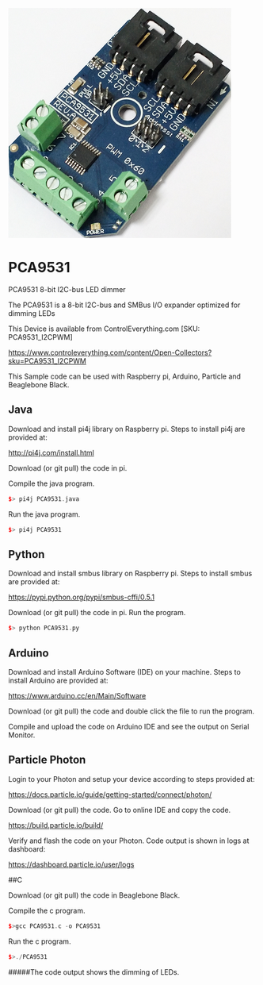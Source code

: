 [![PCA9531](PCA9531_I2CPWM.png)](https://www.controleverything.com/content/Open-Collectors?sku=PCA9531_I2CPWM)
# PCA9531
PCA9531 8-bit I2C-bus LED dimmer

The PCA9531 is a 8-bit I2C-bus and SMBus I/O expander optimized for dimming LEDs

This Device is available from ControlEverything.com [SKU: PCA9531_I2CPWM]

https://www.controleverything.com/content/Open-Collectors?sku=PCA9531_I2CPWM

This Sample code can be used with Raspberry pi, Arduino, Particle and Beaglebone Black.

## Java
Download and install pi4j library on Raspberry pi. Steps to install pi4j are provided at:

http://pi4j.com/install.html

Download (or git pull) the code in pi.

Compile the java program.
```cpp
$> pi4j PCA9531.java
```

Run the java program.
```cpp
$> pi4j PCA9531
```

## Python
Download and install smbus library on Raspberry pi. Steps to install smbus are provided at:

https://pypi.python.org/pypi/smbus-cffi/0.5.1

Download (or git pull) the code in pi. Run the program.

```cpp
$> python PCA9531.py
```

## Arduino
Download and install Arduino Software (IDE) on your machine. Steps to install Arduino are provided at:

https://www.arduino.cc/en/Main/Software

Download (or git pull) the code and double click the file to run the program.

Compile and upload the code on Arduino IDE and see the output on Serial Monitor.


## Particle Photon

Login to your Photon and setup your device according to steps provided at:

https://docs.particle.io/guide/getting-started/connect/photon/

Download (or git pull) the code. Go to online IDE and copy the code.

https://build.particle.io/build/

Verify and flash the code on your Photon. Code output is shown in logs at dashboard:

https://dashboard.particle.io/user/logs


##C

Download (or git pull) the code in Beaglebone Black.

Compile the c program.
```cpp
$>gcc PCA9531.c -o PCA9531
```
Run the c program.
```cpp
$>./PCA9531
```
#####The code output shows the dimming of LEDs.
